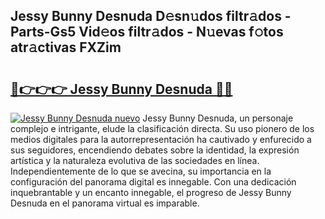 ## Jessy Bunny Desnuda D𝚎sn𝚞dos filtr𝚊dos - Parts-Gs5 Vid𝚎os filtr𝚊dos - N𝚞evas f𝚘tos atr𝚊ctivas FXZim

# <h2><a href="http://mb4ztw.tromn.icu/?c=Jessy+Bunny+Desnuda">🔗👉👉👉 Jessy Bunny Desnuda 🔗🔗</a></h2>

[![Jessy Bunny Desnuda nuevo](https://i.imgur.com/pEAQMta.gif)](http://mb4ztw.tromn.icu/?c=Jessy+Bunny+Desnuda)
Jessy Bunny Desnuda, un personaje complejo e intrigante, elude la clasificación directa. Su uso pionero de los medios digitales para la autorrepresentación ha cautivado y enfurecido a sus seguidores, encendiendo debates sobre la identidad, la expresión artística y la naturaleza evolutiva de las sociedades en línea. Independientemente de lo que se avecina, su importancia en la configuración del panorama digital es innegable. Con una dedicación inquebrantable y un encanto innegable, el progreso de Jessy Bunny Desnuda en el panorama virtual es imparable.
